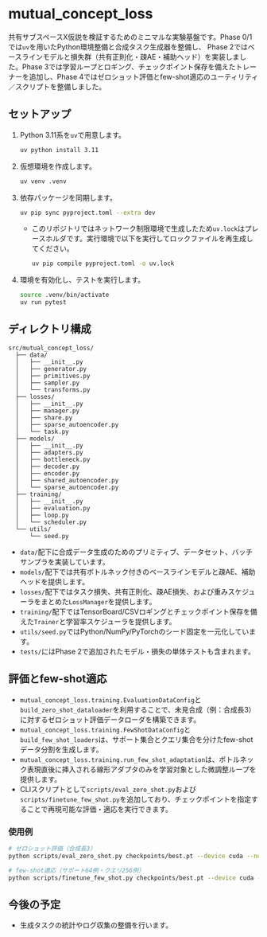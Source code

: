 # mutual_concept_loss

共有サブスペースX仮説を検証するためのミニマルな実験基盤です。Phase 0/1では`uv`を用いたPython環境整備と合成タスク生成器を整備し、
Phase 2ではベースラインモデルと損失群（共有正則化・疎AE・補助ヘッド）を実装しました。Phase 3では学習ループとロギング、チェックポイント保存を備えたトレーナーを追加し、Phase 4ではゼロショット評価とfew-shot適応のユーティリティ／スクリプトを整備しました。

## セットアップ
1. Python 3.11系を`uv`で用意します。
   ```bash
   uv python install 3.11
   ```
2. 仮想環境を作成します。
   ```bash
   uv venv .venv
   ```
3. 依存パッケージを同期します。
   ```bash
   uv pip sync pyproject.toml --extra dev
   ```
   - このリポジトリではネットワーク制限環境で生成したため`uv.lock`はプレースホルダです。実行環境で以下を実行してロックファイルを再生成してください。
     ```bash
     uv pip compile pyproject.toml -o uv.lock
     ```
4. 環境を有効化し、テストを実行します。
   ```bash
   source .venv/bin/activate
   uv run pytest
   ```

## ディレクトリ構成
```
src/mutual_concept_loss/
  ├── data/
  │   ├── __init__.py
  │   ├── generator.py
  │   ├── primitives.py
  │   ├── sampler.py
  │   └── transforms.py
  ├── losses/
  │   ├── __init__.py
  │   ├── manager.py
  │   ├── share.py
  │   ├── sparse_autoencoder.py
  │   └── task.py
  ├── models/
  │   ├── __init__.py
  │   ├── adapters.py
  │   ├── bottleneck.py
  │   ├── decoder.py
  │   ├── encoder.py
  │   ├── shared_autoencoder.py
  │   └── sparse_autoencoder.py
  ├── training/
  │   ├── __init__.py
  │   ├── evaluation.py
  │   ├── loop.py
  │   └── scheduler.py
  └── utils/
      └── seed.py
```
- `data/`配下に合成データ生成のためのプリミティブ、データセット、バッチサンプラを実装しています。
- `models/`配下では共有ボトルネック付きのベースラインモデルと疎AE、補助ヘッドを提供します。
- `losses/`配下ではタスク損失、共有正則化、疎AE損失、および重みスケジューラをまとめた`LossManager`を提供します。
- `training/`配下ではTensorBoard/CSVロギングとチェックポイント保存を備えた`Trainer`と学習率スケジューラを提供します。
- `utils/seed.py`ではPython/NumPy/PyTorchのシード固定を一元化しています。
- `tests/`にはPhase 2で追加されたモデル・損失の単体テストも含まれます。

## 評価とfew-shot適応
- `mutual_concept_loss.training.EvaluationDataConfig`と`build_zero_shot_dataloader`を利用することで、未見合成（例：合成長3）に対するゼロショット評価データローダを構築できます。
- `mutual_concept_loss.training.FewShotDataConfig`と`build_few_shot_loaders`は、サポート集合とクエリ集合を分けたfew-shotデータ分割を生成します。
- `mutual_concept_loss.training.run_few_shot_adaptation`は、ボトルネック表現直後に挿入される線形アダプタのみを学習対象とした微調整ループを提供します。
- CLIスクリプトとして`scripts/eval_zero_shot.py`および`scripts/finetune_few_shot.py`を追加しており、チェックポイントを指定することで再現可能な評価・適応を実行できます。

### 使用例
```bash
# ゼロショット評価（合成長3）
python scripts/eval_zero_shot.py checkpoints/best.pt --device cuda --num-samples 1024

# few-shot適応（サポート64例・クエリ256例）
python scripts/finetune_few_shot.py checkpoints/best.pt --device cuda --support-samples 64 --query-samples 256
```

## 今後の予定
- 生成タスクの統計やログ収集の整備を行います。

